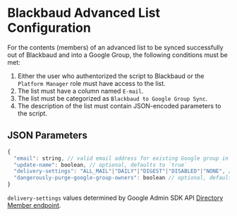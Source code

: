 # Blackbaud Advanced List Configuration

For the contents (members) of an advanced list to be synced successfully out of Blackbaud and into a Google Group, the following conditions must be met:

1. Either the user who authentorized the script to Blackbaud or the `Platform Manager` role must have access to the list.
2. The list must have a column named `E-mail`.
3. The list must be categorized as `Blackbaud to Google Group Sync`.
4. The description of the list must contain JSON-encoded parameters to the script.

## JSON Parameters

```js
{
  "email": string, // valid email address for existing Google group in the workspace
  "update-name": boolean, // optional, defaults to `true`
  "delivery-settings": "ALL_MAIL"|"DAILY"|"DIGEST"|"DISABLED"|"NONE", // optional, defaults to "ALL_MAIL"
  "dangerously-purge-google-group-owners": boolean // optional, defaults to `false`
}
```

`delivery-settings` values determined by Google Admin SDK API [Directory Member endpoint](https://developers.google.com/admin-sdk/directory/reference/rest/v1/members#Member).

